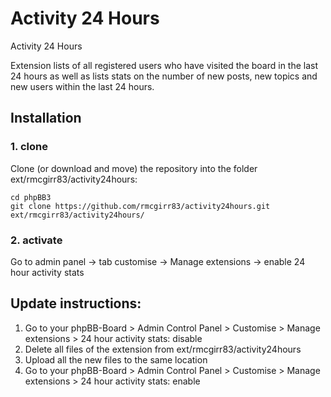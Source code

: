 Activity 24 Hours
===============

Activity 24 Hours

Extension lists of all registered users who have visited the board in the last 24 hours as well as lists stats on the number of new posts, new topics and new users within the last 24 hours.

## Installation

### 1. clone
Clone (or download and move) the repository into the folder ext/rmcgirr83/activity24hours:

```
cd phpBB3
git clone https://github.com/rmcgirr83/activity24hours.git ext/rmcgirr83/activity24hours/
```

### 2. activate
Go to admin panel -> tab customise -> Manage extensions -> enable 24 hour activity stats

## Update instructions:
1. Go to your phpBB-Board > Admin Control Panel > Customise > Manage extensions > 24 hour activity stats: disable
2. Delete all files of the extension from ext/rmcgirr83/activity24hours
3. Upload all the new files to the same location
4. Go to your phpBB-Board > Admin Control Panel > Customise > Manage extensions > 24 hour activity stats: enable
